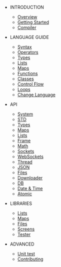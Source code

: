 * INTRODUCTION

  * [Overview](README.md)
  * [Getting Started](quickstart.md)
  * [Compiler](compiler.md)

* LANGUAGE GUIDE

  * [Syntax](syntax.md)
  * [Operators](operators.md)
  * [Types](types.md)
  * [Lists](lists.md)
  * [Maps](maps.md)
  * [Functions](fn.md)
  * [Classes](class.md)
  * [Control Flow](controlflow.md)
  * [Loops](loop.md)
  * [Change Language](changelanguage.md)

* API
  * [System](api/system.md)
  * [STD](api/std.md)
  * [Types](api/types.md)
  * [Maps](api/maps.md)
  * [Lists](api/lists.md)
  * [Frame](api/frame.md)
  * [Math](api/math.md)
  * [Sockets](api/sockets.md)
  * [WebSockets](api/websockets.md)
  * [Thread](api/threads.md)
  * [JSON](api/json.md)
  * [Files](api/files.md)
  * [Downloader](api/downloader.md)
  * [DB](api/db.md)
  * [Date & Time](api/datetime.md)
  * [Atomic](api/atomic.md)

* LIBRARIES
  * [Lists](std/lists.md)
  * [Maps](std/maps.md)
  * [Files](std/files.md)
  * [Screens](std/screens.md)
  * [Tester](std/tester.md)

* ADVANCED

  * [Unit test](unittest.md)
  * [Contributing](contrib.md)
